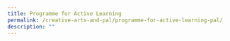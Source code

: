 ```yaml
---
title: Programme for Active Learning
permalink: /creative-arts-and-pal/programme-for-active-learning-pal/
description: ""
---
```


